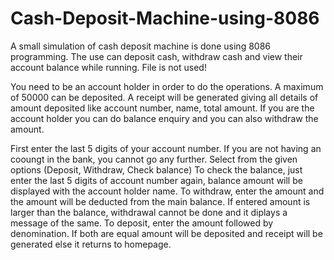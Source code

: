 # Cash-Deposit-Machine-using-8086
A small simulation of cash deposit machine is done using 8086 programming. The use can deposit cash, withdraw cash and view their account balance while running. File is not used!

You need to be an account holder in order to do the operations.
A maximum of 50000 can be deposited.
A receipt will be generated giving all details of amount deposited like account number, name, total amount.
If you are the account holder you can do balance enquiry and you can also withdraw the amount.

First enter the last 5 digits of your account number. If you are not having an cooungt in the bank, you cannot go any further.
Select from the given options (Deposit, Withdraw, Check balance)
To check the balance, just enter the last 5 digits of account number again, balance amount will be displayed with the account holder name.
To withdraw, enter the amount and the amount will be deducted from the main balance. If entered amount is larger than the balance, withdrawal cannot be done and it diplays a message of the same.
To deposit, enter the amount followed by denomination. If both are equal amount will be deposited and receipt will be generated else it returns to homepage.
